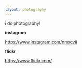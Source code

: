 ```yaml
---
layout: photography
---
```


i do photography!

**instagram**

https://www.instagram.com/nmxcvii

**flickr**

https://www.flickr.com/
